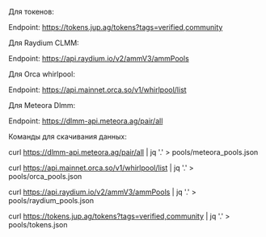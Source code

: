 Для токенов:

Endpoint: https://tokens.jup.ag/tokens?tags=verified,community

Для Raydium CLMM:

Endpoint: https://api.raydium.io/v2/ammV3/ammPools

Для Orca whirlpool:

Endpoint: https://api.mainnet.orca.so/v1/whirlpool/list

Для Meteora Dlmm:

Endpoint: https://dlmm-api.meteora.ag/pair/all


Команды для скачивания данных:

curl https://dlmm-api.meteora.ag/pair/all | jq '.' > pools/meteora_pools.json

curl https://api.mainnet.orca.so/v1/whirlpool/list | jq '.' > pools/orca_pools.json

curl https://api.raydium.io/v2/ammV3/ammPools | jq '.' > pools/raydium_pools.json

curl https://tokens.jup.ag/tokens?tags=verified,community | jq '.' > pools/tokens.json